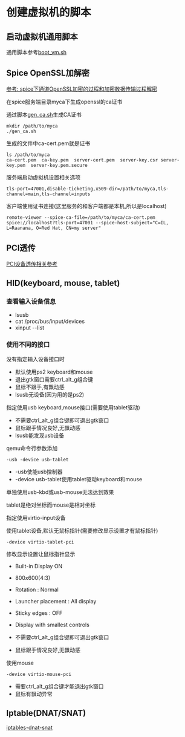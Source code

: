 # 创建虚拟机的脚本

## 启动虚拟机通用脚本

通用脚本参考[boot_vm.sh](boot_vm.sh)

## Spice OpenSSL加解密

[参考: spice下通道OpenSSL加密的过程和加密数据传输过程解密](https://blog.csdn.net/hubbybob1/article/details/54586249)

在spice服务端目录myca下生成openssl的ca证书

通过脚本[gen_ca.sh](gen_ca.sh)生成CA证书

	mkdir /path/to/myca
	./gen_ca.sh

生成的文件中ca-cert.pem就是证书

	ls /path/to/myca
	ca-cert.pem  ca-key.pem  server-cert.pem  server-key.csr server-key.pem  server-key.pem.secure

服务端启动虚拟机设置相关选项

	tls-port=47001,disable-ticketing,x509-dir=/path/to/myca,tls-channel=main,tls-channel=inputs

客户端使用证书连接(这里服务的和客户端都是本机,所以是localhost)

	remote-viewer --spice-ca-file=/path/to/myca/ca-cert.pem spice://localhost?tls-port=47001 --spice-host-subject="C=IL, L=Raanana, O=Red Hat, CN=my server"

## PCI透传

[PCI设备透传相关参考](pci_passthrough.md)

## HID(keyboard, mouse, tablet)

### 查看输入设备信息

- lsusb
- cat /proc/bus/input/devices
- xinput --list

### 使用不同的接口

没有指定输入设备接口时

- 默认使用ps2 keyboard和mouse
- 退出gtk窗口需要ctrl_alt_g组合键
- 鼠标不跟手,有飘动感
- lsusb无设备(因为用的是ps2)

指定使用usb keyboard,mouse接口(需要使用tablet驱动)

- 不需要ctrl_alt_g组合键即可退出gtk窗口
- 鼠标跟手情况良好,无飘动感
- lsusb能发现usb设备

qemu命令行参数添加

	-usb -device usb-tablet

- -usb使能usb控制器
- -device usb-tablet使用tablet驱动keyboard和mouse

单独使用usb-kbd或usb-mouse无法达到效果

tablet是绝对坐标而mouse是相对坐标

指定使用virtio-input设备

使用tablet设备,默认无鼠标指针(需要修改显示设置才有鼠标指针)

	-device virtio-tablet-pci

修改显示设置让鼠标指针显示

- Built-in Display ON
- 800x600(4:3)
- Rotation : Normal
- Launcher placement : All display
- Sticky edges : OFF
- Display with smallest controls

- 不需要ctrl_alt_g组合键即可退出gtk窗口
- 鼠标跟手情况良好,无飘动感

使用mouse

	-device virtio-mouse-pci

- 需要ctrl_alt_g组合键才能退出gtk窗口
- 鼠标有飘动异常

## Iptable(DNAT/SNAT)

[iptables-dnat-snat](./iptables.md)
